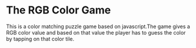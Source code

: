 # The RGB Color Game

This is a color matching puzzle game based on javascript.The game gives a RGB color value and based on that value the player has to guess the color by tapping on that color tile.
